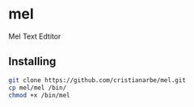 # mel
Mel Text Edtitor

## Installing 

``` bash
git clone https://github.com/cristianarbe/mel.git
cp mel/mel /bin/
chmod +x /bin/mel
```
